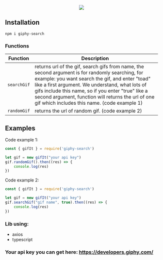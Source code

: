 <div align="center">
  <img src="https://www.rma.ru/upload/iblock/70e/%D0%A4%D0%9E%D0%A2%D0%9E%20%D0%93%D0%98%D0%A4%D0%98%202.gif" /><br>
</div>

## Installation

```
npm i giphy-search
```

### Functions

| Function | Description |
| -------- | ----------- |
| `searchGif` | returns url of the gif, search gifs from name, the second argument is for randomly searching, for example: you want search the gif, and enter "toad" like a first argument. We understand, what lots of gifs include this name, so if you enter "true" like a second argument, function will returns the url of one gif which includes this name. (code example 1)|
| `randomGif` | returns the url of random gif. (code example 2)|

## Examples

Code example 1:
```js
const { gifIt } = require('giphy-search')

let gif = new gifIt("your api key")
gif.randomGif().then((res) => {
    console.log(res)
})
```

Code example 2:
```js
const { gifIt } = require('giphy-search')

let gif = new gifIt("your api key")
gif.searchGif("gif name", true).then((res) => {
    console.log(res)
})
```

### Lib using:
* axios
* typescript

### Your api key you can get here: https://developers.giphy.com/
